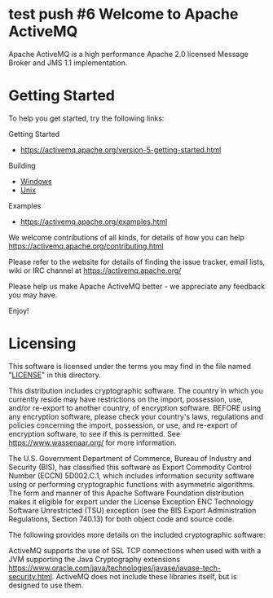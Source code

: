 test push #6
Welcome to Apache ActiveMQ 
=======================================================================
Apache ActiveMQ is a high performance Apache 2.0 licensed
Message Broker and JMS 1.1 implementation.

Getting Started
===============
To help you get started, try the following links:

Getting Started
- https://activemq.apache.org/version-5-getting-started.html

Building
- [Windows](https://activemq.apache.org/version-5-getting-started.html#installation-procedure-for-windows)
- [Unix](https://activemq.apache.org/version-5-getting-started.html#installation-procedure-for-unix)

Examples
- https://activemq.apache.org/examples.html

We welcome contributions of all kinds, for details of how you can help
https://activemq.apache.org/contributing.html

Please refer to the website for details of finding the issue tracker, 
email lists, wiki or IRC channel at https://activemq.apache.org/

Please help us make Apache ActiveMQ better - we appreciate any feedback 
you may have.

Enjoy!

Licensing
=======================================================================

   This software is licensed under the terms you may find in the file 
   named "[LICENSE](./LICENSE)" in this directory.

   This distribution includes cryptographic software.  The country in 
   which you currently reside may have restrictions on the import, 
   possession, use, and/or re-export to another country, of 
   encryption software.  BEFORE using any encryption software, please 
   check your country's laws, regulations and policies concerning the
   import, possession, or use, and re-export of encryption software, to 
   see if this is permitted.  See <https://www.wassenaar.org/> for more
   information.

   The U.S. Government Department of Commerce, Bureau of Industry and
   Security (BIS), has classified this software as Export Commodity 
   Control Number (ECCN) 5D002.C.1, which includes information security
   software using or performing cryptographic functions with asymmetric
   algorithms.  The form and manner of this Apache Software Foundation
   distribution makes it eligible for export under the License Exception
   ENC Technology Software Unrestricted (TSU) exception (see the BIS 
   Export Administration Regulations, Section 740.13) for both object 
   code and source code.

   The following provides more details on the included cryptographic
   software:
   
   ActiveMQ supports the use of SSL TCP connections when used with 
   with a JVM supporting the Java Cryptography extensions
   <https://www.oracle.com/java/technologies/javase/javase-tech-security.html>.
   ActiveMQ does not include these libraries itself, but is designed to use them.

